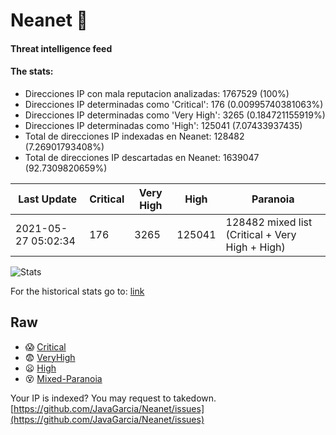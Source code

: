 # Neanet :hocho:
#### Threat intelligence feed
#### The stats:

- Direcciones IP con mala reputacion analizadas: 1767529 (100%)
- Direcciones IP determinadas como 'Critical':  176 (0.00995740381063%)
- Direcciones IP determinadas como 'Very High':  3265 (0.184721155919%)
- Direcciones IP determinadas como 'High':  125041 (7.07433937435)
- Total de direcciones IP indexadas en Neanet:  128482 (7.26901793408%)
- Total de direcciones IP descartadas en Neanet:  1639047 (92.7309820659%)

| Last Update | Critical | Very High | High | Paranoia |
| --- | --- | --- | --- | --- |
| 2021-05-27 05:02:34 | 176 | 3265 | 125041 | 128482 mixed list (Critical + Very High + High)|

![Stats](https://docs.google.com/spreadsheets/d/e/2PACX-1vSnaNMIXVabIpDJjufMlzH7poXnshF3mgd8Is1g9ytUEzVsP5my4Trn8f-xkoLLQ38xpL3HtmUexLo6/pubchart?oid=501124687&format=image)

For the historical stats go to: [link](/stats.csv)
## Raw
- :scream: [Critical](https://raw.githubusercontent.com/JavaGarcia/Neanet/master/blacklists/neanet_critical.txt)
- :fearful: [VeryHigh](https://raw.githubusercontent.com/JavaGarcia/Neanet/master/blacklists/neanet_veryHigh.txtt)
- :frowning: [High](https://raw.githubusercontent.com/JavaGarcia/Neanet/master/blacklists/neanet_high.txt)
- :dizzy_face: [Mixed-Paranoia](https://raw.githubusercontent.com/JavaGarcia/Neanet/master/blacklists/neanet_all.txt)


Your IP is indexed? You may request to takedown. [https://github.com/JavaGarcia/Neanet/issues](https://github.com/JavaGarcia/Neanet/issues)












































































































































































































































































































































































































































































































































































































































































































































































































































































































































































































































































































































































































































































































































































































































































































































































































































































































































































































































































































































































































































































































































































































































































































































































































































































































































































































































































































































































































































































































































































































































































































































































































































































































































































































































































































































































































































































































































































































































































































































































































































































































































































































































































































































































































































































































































































































































































































































































































































































































































































































































































































































































































































































































































































































































































































































































































































































































































































































































































































































































































































































































































































































































































































































































































































































































































































































































































































































































































































